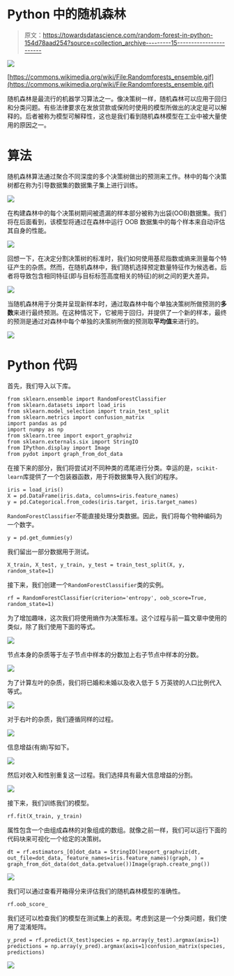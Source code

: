 # Python 中的随机森林

> 原文：<https://towardsdatascience.com/random-forest-in-python-154d78aad254?source=collection_archive---------15----------------------->

![](img/d96de6e2f2dc6b5d84064a5ca75369f4.png)

[https://commons.wikimedia.org/wiki/File:Randomforests_ensemble.gif](https://commons.wikimedia.org/wiki/File:Randomforests_ensemble.gif)

随机森林是最流行的机器学习算法之一。像决策树一样，随机森林可以应用于回归和分类问题。有些法律要求在发放贷款或保险时使用的模型所做出的决定是可以解释的。后者被称为模型可解释性，这也是我们看到随机森林模型在工业中被大量使用的原因之一。

# 算法

随机森林算法通过聚合不同深度的多个决策树做出的预测来工作。林中的每个决策树都在称为引导数据集的数据集子集上进行训练。

![](img/c63e4c7b0744736f87e3a629534bf9ed.png)

在构建森林中的每个决策树期间被遗漏的样本部分被称为出袋(OOB)数据集。我们将在后面看到，该模型将通过在森林中运行 OOB 数据集中的每个样本来自动评估其自身的性能。

![](img/64dee17bd1b7c5b4bd4d456a915b828e.png)

回想一下，在决定分割决策树的标准时，我们如何使用基尼指数或熵来测量每个特征产生的杂质。然而，在随机森林中，我们随机选择预定数量特征作为候选者。后者将导致包含相同特征(即与目标标签高度相关的特征)的树之间的更大差异。

![](img/a0278fd2b7aaded977c5f07086941a5a.png)

当随机森林用于分类并呈现新样本时，通过取森林中每个单独决策树所做预测的**多数**来进行最终预测。在这种情况下，它被用于回归，并提供了一个新的样本，最终的预测是通过对森林中每个单独的决策树所做的预测取**平均值**来进行的。

![](img/231528f6b7eecccadb90b5281cea5f51.png)

# Python 代码

首先，我们导入以下库。

```
from sklearn.ensemble import RandomForestClassifier
from sklearn.datasets import load_iris
from sklearn.model_selection import train_test_split
from sklearn.metrics import confusion_matrix
import pandas as pd
import numpy as np
from sklearn.tree import export_graphviz
from sklearn.externals.six import StringIO 
from IPython.display import Image 
from pydot import graph_from_dot_data
```

在接下来的部分，我们将尝试对不同种类的鸢尾进行分类。幸运的是，`scikit-learn`库提供了一个包装器函数，用于将数据集导入我们的程序。

```
iris = load_iris()
X = pd.DataFrame(iris.data, columns=iris.feature_names)
y = pd.Categorical.from_codes(iris.target, iris.target_names)
```

`RandomForestClassifier`不能直接处理分类数据。因此，我们将每个物种编码为一个数字。

```
y = pd.get_dummies(y)
```

我们留出一部分数据用于测试。

```
X_train, X_test, y_train, y_test = train_test_split(X, y, random_state=1)
```

接下来，我们创建一个`RandomForestClassifier`类的实例。

```
rf = RandomForestClassifier(criterion='entropy', oob_score=True, random_state=1)
```

为了增加趣味，这次我们将使用熵作为决策标准。这个过程与前一篇文章中使用的类似，除了我们使用下面的等式。

![](img/00fcd6fddfbd74d8feeda6bc04d95eb3.png)

节点本身的杂质等于左子节点中样本的分数加上右子节点中样本的分数。

![](img/8bb402871b17e2be27b2b53d5595ca4d.png)

为了计算左叶的杂质，我们将已婚和未婚以及收入低于 5 万英镑的人口比例代入等式。

![](img/bcbeccf737f5ba0ee822d4faa405939d.png)

对于右叶的杂质，我们遵循同样的过程。

![](img/2d98f3559d57e8bf0d06a1e01044bc02.png)

信息增益(有熵)写如下。

![](img/e2c895c43d3bdac3e2104be1c3af43c2.png)

然后对收入和性别重复这一过程。我们选择具有最大信息增益的分割。

![](img/f534d2927079846fbe714374e3668a2c.png)

接下来，我们训练我们的模型。

```
rf.fit(X_train, y_train)
```

属性包含一个由组成森林的对象组成的数组。就像之前一样，我们可以运行下面的代码块来可视化一个给定的决策树。

```
dt = rf.estimators_[0]dot_data = StringIO()export_graphviz(dt, out_file=dot_data, feature_names=iris.feature_names)(graph, ) = graph_from_dot_data(dot_data.getvalue())Image(graph.create_png())
```

![](img/79574e66b1d55d056746b8fe7a363fcf.png)

我们可以通过查看开箱得分来评估我们的随机森林模型的准确性。

```
rf.oob_score_
```

我们还可以检查我们的模型在测试集上的表现。考虑到这是一个分类问题，我们使用了混淆矩阵。

```
y_pred = rf.predict(X_test)species = np.array(y_test).argmax(axis=1)
predictions = np.array(y_pred).argmax(axis=1)confusion_matrix(species, predictions)
```

![](img/436dc307dfb33b81257ecbaf94290046.png)